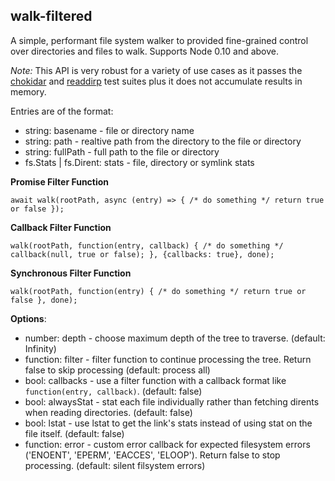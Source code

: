 ## walk-filtered

A simple, performant file system walker to provided fine-grained control over directories and files to walk. Supports Node 0.10 and above.

_Note:_ This API is very robust for a variety of use cases as it passes the [chokidar](https://github.com/paulmillr/chokidar) and [readdirp](https://github.com/paulmillr/readdirp) test suites plus it does not accumulate results in memory.

Entries are of the format:

- string: basename - file or directory name
- string: path - realtive path from the directory to the file or directory
- string: fullPath - full path to the file or directory
- fs.Stats | fs.Dirent: stats - file, directory or symlink stats

**Promise Filter Function**

```
await walk(rootPath, async (entry) => { /* do something */ return true or false });
```

**Callback Filter Function**

```
walk(rootPath, function(entry, callback) { /* do something */ callback(null, true or false); }, {callbacks: true}, done);
```

**Synchronous Filter Function**

```
walk(rootPath, function(entry) { /* do something */ return true or false }, done);
```

**Options**:

- number: depth - choose maximum depth of the tree to traverse. (default: Infinity)
- function: filter - filter function to continue processing the tree. Return false to skip processing (default: process all)
- bool: callbacks - use a filter function with a callback format like `function(entry, callback)`. (default: false)
- bool: alwaysStat - stat each file individually rather than fetching dirents when reading directories. (default: false)
- bool: lstat - use lstat to get the link's stats instead of using stat on the file itself. (default: false)
- function: error - custom error callback for expected filesystem errors ('ENOENT', 'EPERM', 'EACCES', 'ELOOP'). Return false to stop processing. (default: silent filsystem errors)
